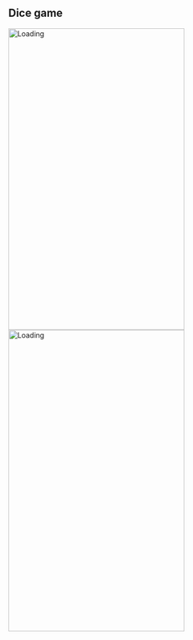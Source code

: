 ## Dice game


 <img src="https://user-images.githubusercontent.com/52829478/93438004-4dd40e00-f8ea-11ea-9155-bbed2e90131b.jpeg" alt="Loading" width="350" height="600"> 
  <img src="https://user-images.githubusercontent.com/52829478/93437993-49a7f080-f8ea-11ea-9792-a816eabb6371.gif" alt="Loading" width="350" height="600"> 
 
